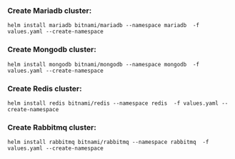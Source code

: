 
### Create Mariadb cluster:
```
helm install mariadb bitnami/mariadb --namespace mariadb  -f values.yaml --create-namespace
```

### Create Mongodb cluster:
```
helm install mongodb bitnami/mongodb --namespace mongodb  -f values.yaml --create-namespace
```

### Create Redis cluster:
```
helm install redis bitnami/redis --namespace redis  -f values.yaml --create-namespace
```

### Create Rabbitmq cluster:
```
helm install rabbitmq bitnami/rabbitmq --namespace rabbitmq  -f values.yaml --create-namespace
```